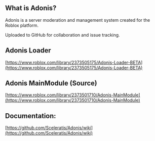 ## What is Adonis? 

Adonis is a server moderation and management system created for the Roblox platform.

Uploaded to GitHub for collaboration and issue tracking.

## Adonis Loader
[https://www.roblox.com/library/2373505175/Adonis-Loader-BETA](https://www.roblox.com/library/2373505175/Adonis-Loader-BETA)

## Adonis MainModule (Source)
[https://www.roblox.com/library/2373501710/Adonis-MainModule](https://www.roblox.com/library/2373501710/Adonis-MainModule)

## Documentation:
[https://github.com/Sceleratis/Adonis/wiki](https://github.com/Sceleratis/Adonis/wiki)

